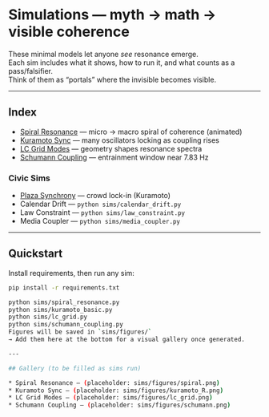 # Simulations — myth → math → visible coherence

These minimal models let anyone *see* resonance emerge.  
Each sim includes what it shows, how to run it, and what counts as a pass/falsifier.  
Think of them as “portals” where the invisible becomes visible.

---

## Index
- [Spiral Resonance](spiral_resonance.md) — micro → macro spiral of coherence (animated)
- [Kuramoto Sync](kuramoto.md) — many oscillators locking as coupling rises
- [LC Grid Modes](lc_grid.md) — geometry shapes resonance spectra
- [Schumann Coupling](schumann.md) — entrainment window near 7.83 Hz
### Civic Sims
- [Plaza Synchrony](civic_coherence.md) — crowd lock-in (Kuramoto)
- Calendar Drift — `python sims/calendar_drift.py`
- Law Constraint — `python sims/law_constraint.py`
- Media Coupler — `python sims/media_coupler.py`
---

## Quickstart

Install requirements, then run any sim:

```bash
pip install -r requirements.txt

python sims/spiral_resonance.py
python sims/kuramoto_basic.py
python sims/lc_grid.py
python sims/schumann_coupling.py
Figures will be saved in `sims/figures/`  
→ Add them here at the bottom for a visual gallery once generated.

---

## Gallery (to be filled as sims run)

* Spiral Resonance — (placeholder: sims/figures/spiral.png)  
* Kuramoto Sync — (placeholder: sims/figures/kuramoto_R.png)  
* LC Grid Modes — (placeholder: sims/figures/lc_grid.png)  
* Schumann Coupling — (placeholder: sims/figures/schumann.png)

